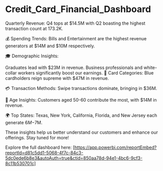 # Credit_Card_Financial_Dashboard
Quarterly Revenue: Q4 tops at $14.5M with Q2 boasting the highest transaction count at 173.2K.

💰 Spending Trends: Bills and Entertainment are the highest revenue generators at $14M and $10M respectively.

🎓 Demographic Insights:

Graduates lead with $23M in revenue.
Business professionals and white-collar workers significantly boost our earnings.
🏅 Card Categories: Blue cardholders reign supreme with $47M in revenue.

💳 Transaction Methods: Swipe transactions dominate, bringing in $36M.

👥 Age Insights: Customers aged 50-60 contribute the most, with $14M in revenue.

🌍 Top States: Texas, New York, California, Florida, and New Jersey each generate $6M-$7M.

These insights help us better understand our customers and enhance our offerings. Stay tuned for more!

Explore the full dashboard here: [https://app.powerbi.com/reportEmbed?reportId=d81c5dd1-5068-4f7c-84c3-5dc0ede6b8e3&autoAuth=true&ctid=850aa78d-94e1-4bc6-9cf3-8c11b530701c]
